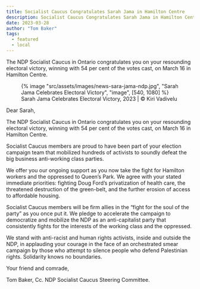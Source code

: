 ```yaml
---
title: Socialist Caucus Congratulates Sarah Jama in Hamilton Centre
description: Socialist Caucus Congratulates Sarah Jama in Hamilton Centre
date: 2023-03-28
author: "Tom Baker"
tags:
  - featured
  - local
---
```


The NDP Socialist Caucus in Ontario congratulates you on your resounding electoral victory, winning with 54 per cent of the votes cast, on March 16 in Hamilton Centre.

<!-- excerpt -->

<figure>
{% image "src/assets/images/news-sara-jama-ndp.jpg", "Sarah Jama Celebrates Electoral Victory", "image", [540, 1080] %}
<figcaption>Sarah Jama Celebrates Electoral Victory, 2023 | © Kiri Vadivelu</figcaption>
</figure>

Dear Sarah,

The NDP Socialist Caucus in Ontario congratulates you on your resounding electoral victory, winning with 54 per cent of the votes cast, on March 16 in Hamilton Centre.

Socialist Caucus members are proud to have been part of your election campaign team that mobilized hundreds of activists to soundly defeat the big business anti-working class parties.

We offer you our ongoing support as you now take the fight for Hamilton workers and the oppressed to Queen’s Park. We agree with your stated immediate priorities: fighting Doug Ford’s privatization of health care, the threatened destruction of the green-belt, and the further erosion of access to affordable housing.

Socialist Caucus members will be firm allies in the “fight for the soul of the party” as you once put it. We pledge to accelerate the campaign to democratize and mobilize the NDP as an anti-capitalist party that consistently fights for the interests of the working class and the oppressed.

We stand with anti-racist and human rights activists, inside and outside the NDP, in applauding your courage in the face of an orchestrated smear campaign by those who attempt to silence people who defend Palestinian rights. Solidarity knows no boundaries.

Your friend and comrade,

Tom Baker,
Cc. NDP Socialist Caucus Steering Committee.
